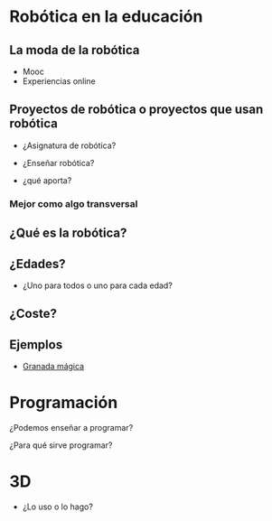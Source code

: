 # Robótica en la educación

## La moda de la robótica

* Mooc
* Experiencias online

## Proyectos de robótica o proyectos que usan robótica

* ¿Asignatura de robótica?

* ¿Enseñar robótica?

* ¿qué aporta?

### Mejor como algo transversal

## ¿Qué es la robótica?

## ¿Edades?

* ¿Uno para todos o uno para cada edad?

## ¿Coste?

## Ejemplos

* [Granada mágica](./granadaMagica.md)

# Programación

¿Podemos enseñar a programar?

¿Para qué sirve programar?


# 3D

* ¿Lo uso o lo hago?